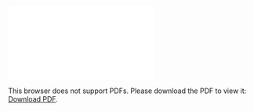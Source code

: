 <object data="christ-in-song/CIS1908pdfs/883.pdf" type="application/pdf" width="100%" height="1024px">
    <embed src="christ-in-song/CIS1908pdfs/883.pdf">
        <p>This browser does not support PDFs. Please download the PDF to view it: <a href="christ-in-song/CIS1908pdfs/883.pdf">Download PDF</a>.</p>
    </embed>
</object>
